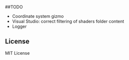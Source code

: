 ##TODO
* Coordinate system gizmo
* Visual Studio: correct filtering of shaders folder content
* Logger

## License
MIT License